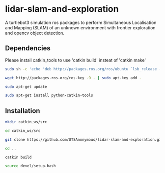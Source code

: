 # lidar-slam-and-exploration

A turtlebot3 simulation ros packages to perform Simultaneous Localisation and Mapping (SLAM) of an unknown environment with frontier exploration and opencv object detection.

## Dependencies

Please install catkin_tools to use 'catkin build' insteat of 'catkin make'

```bash
sudo sh -c 'echo "deb http://packages.ros.org/ros/ubuntu `lsb_release -sc` main" > /etc/apt/sources.list.d/ros-latest.list'

wget http://packages.ros.org/ros.key -O - | sudo apt-key add -

sudo apt-get update

sudo apt-get install python-catkin-tools
```

## Installation

```bash
mkdir catkin_ws/src

cd catkin_ws/src

git clone https://github.com/UTSAnonymous/lidar-slam-and-exploration.git

cd ..

catkin build

source devel/setup.bash
```
